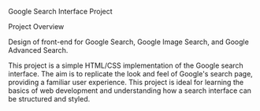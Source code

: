 Google Search Interface Project


Project Overview

Design of front-end for Google Search, Google Image Search, and Google Advanced Search.

This project is a simple HTML/CSS implementation of the Google search interface. The aim is to replicate the look and feel of Google's search page, providing a familiar user experience. This project is ideal for learning the basics of web development and understanding how a search interface can be structured and styled.
